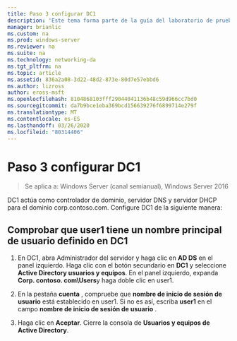```yaml
---
title: Paso 3 configurar DC1
description: 'Este tema forma parte de la guía del laboratorio de pruebas: demostración de DirectAccess con autenticación OTP y RSA SecurID para Windows Server 2016'
manager: brianlic
ms.custom: na
ms.prod: windows-server
ms.reviewer: na
ms.suite: na
ms.technology: networking-da
ms.tgt_pltfrm: na
ms.topic: article
ms.assetid: 836a2a08-3d22-48d2-873e-80d7e57ebbd6
ms.author: lizross
author: eross-msft
ms.openlocfilehash: 8104868103fff29044041136b48c59d966cc7bd0
ms.sourcegitcommit: da7b9bce1eba369bcd156639276f6899714e279f
ms.translationtype: MT
ms.contentlocale: es-ES
ms.lasthandoff: 03/26/2020
ms.locfileid: "80314406"
---
```

# <a name="step-3-configure-dc1"></a>Paso 3 configurar DC1

>Se aplica a: Windows Server (canal semianual), Windows Server 2016

DC1 actúa como controlador de dominio, servidor DNS y servidor DHCP para el dominio corp.contoso.com. Configure DC1 de la siguiente manera:  
  
## <a name="verify-user1-has-a-user-principal-name-defined-on-dc1"></a>Comprobar que user1 tiene un nombre principal de usuario definido en DC1  
  
1.  En DC1, abra Administrador del servidor y haga clic en **AD DS** en el panel izquierdo. Haga clic con el botón secundario en **DC1** y seleccione **Active Directory usuarios y equipos**. En el panel izquierdo, expanda **Corp. contoso. com\Users**y haga doble clic en user1.  
  
2.  En la pestaña **cuenta** , compruebe que **nombre de inicio de sesión de usuario** está establecido en user1. Si no es así, escriba **user1** en el campo **nombre de inicio de sesión de usuario** .  
  
3.  Haga clic en **Aceptar**. Cierre la consola de **Usuarios y equipos de Active Directory**.  
  


